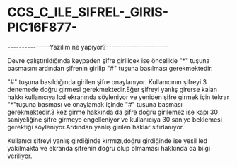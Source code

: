 # CCS_C_ILE_SIFREL-_GIRIS-PIC16F877-

---------------Yazılım ne yapıyor?----------------------

Devre çalıştırıldığında keypaden şifre girilicek ise öncelikle "*" tuşuna basmasını ardından şifrenin girilip "#" tuşuna basılması gerekmektedir.

"#" tuşuna basıldığında girilen şifre onaylanıyor. Kullanıcının şifreyi 3 denemede doğru girmesi gerekmektedir.Eğer şifreyi yanlış girerse kalan hakkı kullanıcıya lcd ekranında söyleniyor ve yeniden şifre girmek için tekrar "*"tuşuna basması ve onaylamak içinde "#" tuşuna basması gerekmektedir.3 kez girme hakkında da şifre doğru girilemez ise kapı 30 saniyeliğine şifre girmeye engelleniyor ve kullanıcıya 30 saniye beklemesi gerektiği söyleniyor.Ardından yanlış girilen haklar sıfırlanıyor.

Kullanıcı şifreyi yanlış girdiğinde kırmızı,doğru girdiğinde ise yeşil led yakılmakta ve ekranda şifrenin doğru olup olmaması hakkında da bilgi veriliyor.
